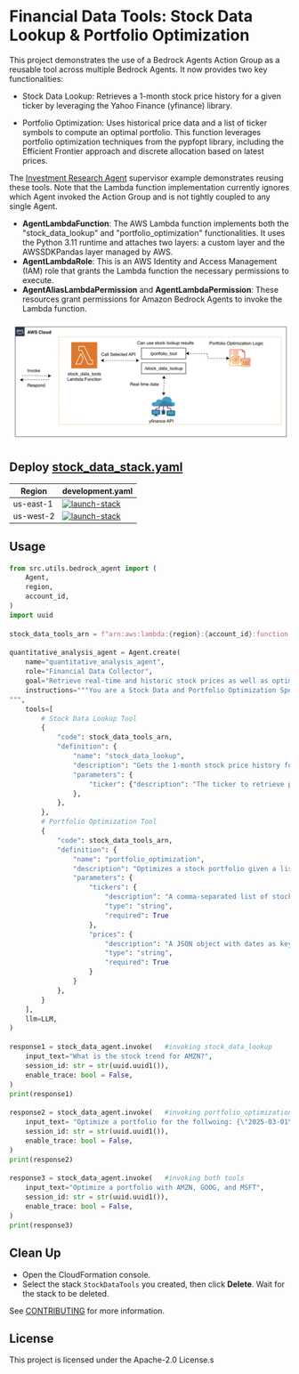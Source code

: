 # Financial Data Tools: Stock Data Lookup & Portfolio Optimization


This project demonstrates the use of a Bedrock Agents Action Group as a reusable tool across multiple Bedrock Agents. It now provides two key functionalities:

- Stock Data Lookup: Retrieves a 1-month stock price history for a given ticker by leveraging the Yahoo Finance (yfinance) library.

- Portfolio Optimization: Uses historical price data and a list of ticker symbols to compute an optimal portfolio. This function leverages portfolio optimization techniques from the pypfopt library, including the Efficient Frontier approach and discrete allocation based on latest prices.

The [Investment Research Agent](/examples/multi_agent_collaboration/investment_research_agent/) supervisor example demonstrates reusing these tools. Note that the Lambda function implementation currently ignores which Agent invoked the Action Group and is not tightly coupled to any single Agent.



- **AgentLambdaFunction**: The AWS Lambda function implements both the "stock_data_lookup" and "portfolio_optimization" functionalities. It uses the Python 3.11 runtime and attaches two layers: a custom layer and the AWSSDKPandas layer managed by AWS.
- **AgentLambdaRole**: This is an AWS Identity and Access Management (IAM) role that grants the Lambda function the necessary permissions to execute.
- **AgentAliasLambdaPermission** and **AgentLambdaPermission**: These resources grant permissions for Amazon Bedrock Agents to invoke the Lambda function.

![architecture](./architecture.png)

## Deploy [stock_data_stack.yaml](/src/shared/stock_data/cfn_stacks/stock_data_stack.yaml)

|   Region   | development.yaml |
| ---------- | ----------------- |
| us-east-1  | [![launch-stack](https://s3.amazonaws.com/cloudformation-examples/cloudformation-launch-stack.png)](https://console.aws.amazon.com/cloudformation/home?region=us-east-1#/stacks/new?stackName=StockDataTools&templateURL=https://ws-assets-prod-iad-r-iad-ed304a55c2ca1aee.s3.us-east-1.amazonaws.com/1031afa5-be84-4a6a-9886-4e19ce67b9c2/tools/stock_data_stack.yaml)|
| us-west-2  | [![launch-stack](https://s3.amazonaws.com/cloudformation-examples/cloudformation-launch-stack.png)](https://console.aws.amazon.com/cloudformation/home?region=us-west-2#/stacks/new?stackName=StockDataTools&templateURL=https://ws-assets-prod-iad-r-pdx-f3b3f9f1a7d6a3d0.s3.us-west-2.amazonaws.com/1031afa5-be84-4a6a-9886-4e19ce67b9c2/tools/stock_data_stack.yaml)|


## Usage

```python
from src.utils.bedrock_agent import (
    Agent,
    region,
    account_id,
)
import uuid

stock_data_tools_arn = f"arn:aws:lambda:{region}:{account_id}:function:stock_data_tools"

quantitative_analysis_agent = Agent.create(
    name="quantitative_analysis_agent",
    role="Financial Data Collector",
    goal="Retrieve real-time and historic stock prices as well as optimizing a portfolio given tickers.",
    instructions="""You are a Stock Data and Portfolio Optimization Specialist...
""",
    tools=[
        # Stock Data Lookup Tool
        {
            "code": stock_data_tools_arn,
            "definition": {
                "name": "stock_data_lookup",
                "description": "Gets the 1-month stock price history for a given stock ticker, formatted as JSON.",
                "parameters": {
                    "ticker": {"description": "The ticker to retrieve price history for", "type": "string", "required": True}
                },
            },
        },
        # Portfolio Optimization Tool
        {
            "code": stock_data_tools_arn,
            "definition": {
                "name": "portfolio_optimization",
                "description": "Optimizes a stock portfolio given a list of tickers and historical prices from the stock_data_lookup function.",
                "parameters": {
                    "tickers": {
                        "description": "A comma-separated list of stock tickers to include in the portfolio",
                        "type": "string",
                        "required": True
                    },
                    "prices": {
                        "description": "A JSON object with dates as keys and stock prices as values",
                        "type": "string",
                        "required": True
                    }
                }
            },
        }
    ],
    llm=LLM,
)

response1 = stock_data_agent.invoke(   #invoking stock_data_lookup
    input_text="What is the stock trend for AMZN?",
    session_id: str = str(uuid.uuid1()),
    enable_trace: bool = False,
)
print(response1)

response2 = stock_data_agent.invoke(   #invoking portfolio_optimization
    input_text= "Optimize a portfolio for the follwoing: {\"2025-03-01\": {\"FAKE1\": 100.0, \"FAKE2\": 200.0, \"FAKE3\": 300.0}, \"2025-03-02\": {\"FAKE1\": 101.0, \"FAKE2\": 201.0, \"FAKE3\": 301.0}, \"2025-03-03\": {\"FAKE1\": 102.0, \"FAKE2\": 202.0, \"FAKE3\": 302.0}}",
    session_id: str = str(uuid.uuid1()),
    enable_trace: bool = False,
)
print(response2)

response3 = stock_data_agent.invoke(   #invoking both tools
    input_text="Optimize a portfolio with AMZN, GOOG, and MSFT",
    session_id: str = str(uuid.uuid1()),
    enable_trace: bool = False,
)
print(response3)
```

## Clean Up

- Open the CloudFormation console.
- Select the stack `StockDataTools` you created, then click **Delete**. Wait for the stack to be deleted.

See [CONTRIBUTING](CONTRIBUTING.md#security-issue-notifications) for more information.

## License

This project is licensed under the Apache-2.0 License.s

